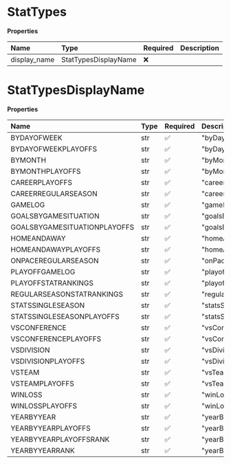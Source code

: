 # StatTypes

**Properties**

| Name         | Type                 | Required | Description |
| :----------- | :------------------- | :------- | :---------- |
| display_name | StatTypesDisplayName | ❌       |             |

# StatTypesDisplayName

**Properties**

| Name                         | Type | Required | Description                    |
| :--------------------------- | :--- | :------- | :----------------------------- |
| BYDAYOFWEEK                  | str  | ✅       | "byDayOfWeek"                  |
| BYDAYOFWEEKPLAYOFFS          | str  | ✅       | "byDayOfWeekPlayoffs"          |
| BYMONTH                      | str  | ✅       | "byMonth"                      |
| BYMONTHPLAYOFFS              | str  | ✅       | "byMonthPlayoffs"              |
| CAREERPLAYOFFS               | str  | ✅       | "careerPlayoffs"               |
| CAREERREGULARSEASON          | str  | ✅       | "careerRegularSeason"          |
| GAMELOG                      | str  | ✅       | "gameLog"                      |
| GOALSBYGAMESITUATION         | str  | ✅       | "goalsByGameSituation"         |
| GOALSBYGAMESITUATIONPLAYOFFS | str  | ✅       | "goalsByGameSituationPlayoffs" |
| HOMEANDAWAY                  | str  | ✅       | "homeAndAway"                  |
| HOMEANDAWAYPLAYOFFS          | str  | ✅       | "homeAndAwayPlayoffs"          |
| ONPACEREGULARSEASON          | str  | ✅       | "onPaceRegularSeason"          |
| PLAYOFFGAMELOG               | str  | ✅       | "playoffGameLog"               |
| PLAYOFFSTATRANKINGS          | str  | ✅       | "playoffStatRankings"          |
| REGULARSEASONSTATRANKINGS    | str  | ✅       | "regularSeasonStatRankings"    |
| STATSSINGLESEASON            | str  | ✅       | "statsSingleSeason"            |
| STATSSINGLESEASONPLAYOFFS    | str  | ✅       | "statsSingleSeasonPlayoffs"    |
| VSCONFERENCE                 | str  | ✅       | "vsConference"                 |
| VSCONFERENCEPLAYOFFS         | str  | ✅       | "vsConferencePlayoffs"         |
| VSDIVISION                   | str  | ✅       | "vsDivision"                   |
| VSDIVISIONPLAYOFFS           | str  | ✅       | "vsDivisionPlayoffs"           |
| VSTEAM                       | str  | ✅       | "vsTeam"                       |
| VSTEAMPLAYOFFS               | str  | ✅       | "vsTeamPlayoffs"               |
| WINLOSS                      | str  | ✅       | "winLoss"                      |
| WINLOSSPLAYOFFS              | str  | ✅       | "winLossPlayoffs"              |
| YEARBYYEAR                   | str  | ✅       | "yearByYear"                   |
| YEARBYYEARPLAYOFFS           | str  | ✅       | "yearByYearPlayoffs"           |
| YEARBYYEARPLAYOFFSRANK       | str  | ✅       | "yearByYearPlayoffsRank"       |
| YEARBYYEARRANK               | str  | ✅       | "yearByYearRank"               |

<!-- This file was generated by liblab | https://liblab.com/ -->
